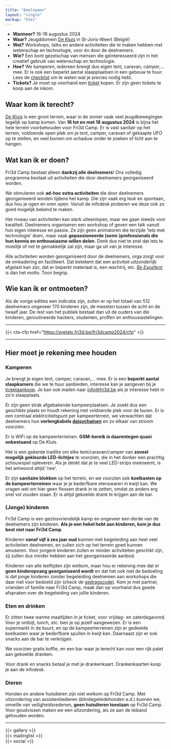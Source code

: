 ```yaml
---
title: "Deelnemen"
layout: "single"
markup: "html"
---
```


<div class="block--centered">
<ul>
<li><strong>Wanneer?</strong> 16-18 augustus 2024</li>
<li><strong>Waar?</strong> Jeugddomein <a href="https://www.hopper.be/nl/jeugdverblijf/de-kluis">De Kluis</a> in St-Joris-Weert (België)</li>
<li><strong>Wat?</strong> Workshops, talks en andere activiteiten die te maken hebben met wetenschap en technologie, voor én door de deelnemers.</li>
<li><strong>Wie?</strong> Een bont gezelschap van mensen die geïnteresseerd zijn in het creatief gebruik van wetenschap en technologie. </li>
<li><strong>Hoe?</strong> We kamperen, iedereen brengt dus eigen tent, caravan, camper,... mee. Er is ook een beperkt aantal slaapplaatsen in een gebouw te huur. Lees de <a href="/deelnemen/checklist">checklist</a> om te weten wat je precies nodig hebt.</li>
<li><strong>Tickets?</strong> Je moet op voorhand een <a href="/tickets">ticket</a> kopen. Er zijn geen tickets te koop aan de inkom.</li>
</ul>
</div>

<div class="block--centered">

<h2>Waar kom ik terecht?</h2>
<p><a href="https://www.hopper.be/nl/jeugdverblijf/de-kluis">De Kluis</a> is een groot terrein, waar in de zomer vaak veel jeugdbewegingen tegelijk op kamp komen. Van <strong>16 tot en met 18 augustus 2024</strong> is bijna het hele terrein voorbehouden voor Fri3d Camp. Er is vast sanitair op het terrein, voldoende open plek om je tent, camper, caravan of gekaapte UFO op te stellen, en veel bomen om schaduw onder te zoeken of licht aan te hangen.</p>
</div>

<div class="block--centered">
<h2>Wat kan ik er doen?</h2>
<p>Fri3d Camp bestaat alleen <strong>dankzij alle deelnemers</strong>! Ons volledig programma bestaat uit activiteiten die door deelnemers georganiseerd worden.</p>
<p>We stimuleren ook <strong>ad-hoc extra activiteiten</strong> die door deelnemers georganiseerd worden tijdens het kamp. Die zijn vaak erg leuk en spontaan, dus hou je ogen en oren open. Vanuit de infodesk proberen we deze ook zo goed mogelijk bekend te maken.</p>
<p>Het niveau van activiteiten kan sterk uiteenlopen, maar we gaan steeds voor kwaliteit. Deelnemers organiseren een workshop of geven een talk vanuit hun eigen interesse en passie. Ze zijn geen animatoren die terzijde 'iets met technologie' doen, maar vaak <strong>gepassioneerde (semi-)professionals die hun kennis en enthousiasme willen delen</strong>. Denk dus niet te snel dat iets te moeilijk of net te gemakkelijk zal zijn, maar ga uit van je interesse.</p>
<p>Alle activiteiten worden georganiseerd door de deelnemers, orga zorgt voor de omkadering en faciliteert. Dat betekent dat een activiteit uitzonderlijk afgelast kan zijn, dat er beperkt materiaal is, een wachtrij, etc. <a href="/deelnemen/excellent"><em>Be Excellent</em></a> is dan het motto. Toon begrip.</p>
<h2>Wie kan ik er ontmoeten?</h2>
<p>Als de vorige edities een indicatie zijn, zullen er op het totaal van 512 deelnemers ongeveer 170 kinderen zijn, de meesten tussen de acht en de twaalf jaar. De rest van het publiek bestaat dan uit de ouders van die kinderen, geroutineerde hackers, studenten, proffen en enthousiastelingen.</p>
</div>

<hr class="gridrule" />

{{< cta-cfp href="https://pretalx.fri3d.be/fri3dcamp2024/cfp" >}}

<hr class="gridrule" />

<div class="block--centered">
<h2>Hier moet je rekening mee houden</h2>
<h3>Kamperen</h3>
<p>Je brengt je eigen tent, camper, caravan,... mee. Er is een <strong>beperkt aantal slaapkamers</strong> die we te huur aanbieden, interesse kan je aangeven bij je <a href="/tickets">ticketaankoop</a>. Je kan ook mailen naar <a href="mailto:info@fri3d.be">info@fri3d.be</a> als je interesse hebt in zo'n slaapplaats.</p>
<p>Er zijn geen strak afgebakende kampeerplaatsen. Je zoekt dus een geschikte plaats en houdt rekening met voldoende plek voor de buren. Er is een centraal elektriciteitspunt per kampeerterrein, we verwachten dat deelnemers hun <strong>verlengkabels <a href="https://en.wikipedia.org/wiki/Daisy_chain_(electrical_engineering)">daisychainen</a></strong> en zo elkaar van stroom voorzien.
<p>Er is WiFi op de kampeerterreinen. <strong>GSM-bereik is daarentegen quasi onbestaand</strong> op De Kluis.</p>
<p>Het is een geëerde traditie om elke tent/caravan/camper van <strong>zoveel mogelijk gekleurde LED-lichtjes</strong> te voorzien, die in het donker een prachtig schouwspel opleveren. Als je denkt dat je te veel LED-strips meeneemt, is het antwoord altijd 'nee'.</p>
<p>Er zijn <strong>sanitaire blokken</strong> op het terrein, en we voorzien ook <strong>koelkasten op de kampeerterreinen</strong> waar je je bederfbare etenswaren in kwijt kan. We vragen wel om hier geen flessen drank in te zetten, omdat ze anders erg snel vol zouden staan. Er is altijd gekoelde drank te krijgen aan de bar.</p>

<h3>(Jonge) kinderen</h3>
<p>Fri3d Camp is een gezinsvriendelijk kamp en ongeveer een derde van de deelnemers zijn kinderen. <strong>Als je een hekel hebt aan kinderen, kom je dus best niet naar Fri3d Camp</strong>.</p>
<p>Kinderen <strong>vanaf vijf à zes jaar oud</strong> kunnen met begeleiding aan heel veel activiteiten deelnemen, en zullen zich op het terrein goed kunnen amuseren. Voor jongere kinderen zullen er minder activiteiten geschikt zijn, zij zullen dus minder hebben aan het georganiseerde aanbod.</p>
<p>Kinderen van alle leeftijden zijn welkom, maar hou er rekening mee dat er <strong>geen kinderopvang georganiseerd wordt</strong> en dat het ook niet de bedoeling is dat jonge kinderen zonder begeleiding deelnemen aan workshops die daar niet voor bedoeld zijn (check de <a href="/deelnemen/excellent.html">gedragscode</a>). Kom je met partner, vrienden of familie naar Fri3d Camp, maak dan op voorhand dus goede afspraken over de begeleiding van jullie kinderen.</p>
<h3>Eten en drinken</h3>
<p>Er zitten twee warme maaltijden in je ticket, voor vrijdag- en zaterdagavond. Voor je ontbijt, lunch, etc. ben je op jezelf aangewezen. Er is een supermarkt in de buurt, en op de kampeerterreinen zijn er gedeelde koelkasten waar je bederfbare spullen in kwijt kan. Daarnaast zijn er ook snacks aan de bar te verkrijgen.</p>
<p>We voorzien gratis koffie, en een bar waar je terecht kan voor een rijk palet aan gekoelde dranken.</p>
<p>Voor drank en snacks betaal je met je drankenkaart. Drankenkaarten koop je aan de infodesk.</p>
<h3>Dieren</h3>
<p>Honden en andere huisdieren zijn niet welkom op Fri3d Camp. Met uitzondering van assistentiedieren (blindegeleidehonden e.d.) kunnen we, omwille van veiligheidsredenen, <strong>geen huisdieren toestaan</strong> op Fri3d Camp. Voor goudvissen maken we een uitzondering, als ze aan de leiband gehouden worden.</p>
</div>

<hr class="gridrule" />

<div class="block--centered">
{{< gallery >}}
</div>

<div class="block--centered">
{{< mailinglist >}}
</div>
<div class="block--centered">
{{< social >}}
</div>
